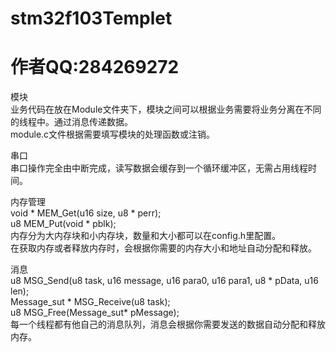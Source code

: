 # stm32f103Templet

<h1>作者QQ:284269272</h1>

<p>模块
<br>业务代码在放在Module文件夹下，模块之间可以根据业务需要将业务分离在不同的线程中。通过消息传递数据。
<br>module.c文件根据需要填写模块的处理函数或注销。
</p>
<p>串口
<br>串口操作完全由中断完成，读写数据会缓存到一个循环缓冲区，无需占用线程时间。
</p>
<p>内存管理
<br>void * MEM_Get(u16 size, u8 * perr);
<br>u8 MEM_Put(void * pblk);
<br>内存分为大内存块和小内存块，数量和大小都可以在config.h里配置。
<br>在获取内存或者释放内存时，会根据你需要的内存大小和地址自动分配和释放。
</p>
<p>消息
<br>u8 MSG_Send(u8 task, u16 message, u16 para0, u16 para1, u8 * pData, u16 len);
<br>Message_sut * MSG_Receive(u8 task);
<br>u8 MSG_Free(Message_sut* pMessage);
<br>每一个线程都有他自己的消息队列，消息会根据你需要发送的数据自动分配和释放内存。
</p>
